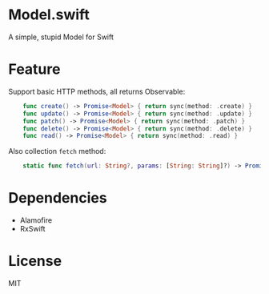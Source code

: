 # Model.swift
A simple, stupid Model for Swift

# Feature

Support basic HTTP methods, all returns Observable:

```swift
    func create() -> Promise<Model> { return sync(method: .create) }
    func update() -> Promise<Model> { return sync(method: .update) }
    func patch() -> Promise<Model> { return sync(method: .patch) }
    func delete() -> Promise<Model> { return sync(method: .delete) }
    func read() -> Promise<Model> { return sync(method: .read) }
```

Also collection `fetch` method:

```swift
    static func fetch(url: String?, params: [String: String]?) -> Promise<[Model]> {
```

# Dependencies
- Alamofire
- RxSwift

# License
MIT
